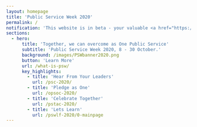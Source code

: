 ```yaml
---
layout: homepage
title: 'Public Service Week 2020'
permalink: /
notification: 'This website is in beta - your valuable <a href="https://www.google.com">feedback</a> will help us in improving it.'
sections:
  - hero:
      title: 'Together, we can overcome as One Public Service'
      subtitle: 'Public Service Week 2020, 8 - 30 October.'
      background: /images/PSWbanner2020.png
      button: 'Learn More'
      url: /what-is-psw/
      key_highlights:
        - title: 'Hear From Your Leaders'
          url: /psc-2020/
        - title: 'Pledge as One'
          url: /opsoc-2020/
        - title: 'Celebrate Together'
          url: /pstac-2020/
        - title: 'Lets Learn'
          url: /pswlf-2020/0-mainpage
---
```



<!-- Type your notification here - the notification bar will not appear if this is empty. For other changes, refer to _data/homepage.yml to edit the homepage 
###### This website is in beta - your valuable [feedback](https://form.sg/#!/forms/govtech/5a9ce876b3a3b6006e6b8335){:target="_blank"} will help us in improving it.
-->
